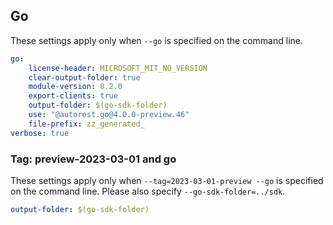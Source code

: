 ## Go

These settings apply only when `--go` is specified on the command line.

``` yaml $(go)
go:
    license-header: MICROSOFT_MIT_NO_VERSION
    clear-output-folder: true
    module-version: 0.2.0
    export-clients: true
    output-folder: $(go-sdk-folder)
    use: "@autorest.go@4.0.0-preview.46"
    file-prefix: zz_generated_
verbose: true
```

### Tag: preview-2023-03-01 and go

These settings apply only when `--tag=2023-03-01-preview --go` is specified on the command line.
Please also specify `--go-sdk-folder=../sdk`.

``` yaml $(tag) == '2023-03-01-preview' && $(go)
output-folder: $(go-sdk-folder)
```
